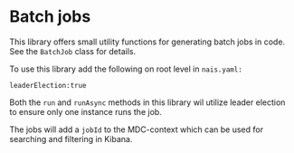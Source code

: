 # Batch jobs

This library offers small utility functions for generating batch jobs in code. See  the `BatchJob` class for details.

To use this library add the following on root level in `nais.yaml:`

```$yaml
leaderElection:true
```

Both the `run` and `runAsync` methods in this library wil utilize leader election to ensure only one instance runs the job.

The jobs will add a `jobId` to the MDC-context which can be used for searching and filtering in Kibana.